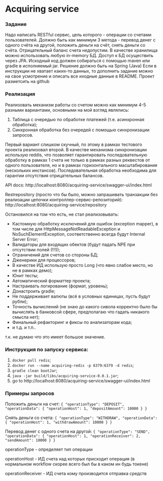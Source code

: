 # Acquiring service
### Задание
Надо написать RESTful сервис, цель которого - операции со счетами пользователей.
Должно быть как минимум 3 метода - перевод денег с одного счёта на другой, положить деньги на счёт, снять деньги со счёта.
Отрицательный баланс счета недопустим.
В качестве хранилища можно использовать любую in-memory БД. Доступ к БД осуществить через JPA.
Исходный код должен собираться с помощью maven или gradle в исполняемый jar.
Решение должно быть на Spring (Java)
Если в инструкции не хватает каких-то данных, то дополнить задание можно на свое усмотрение и описать все иходные данные в README.
Проект разметсить на github

### Реализация
Реализовать механизм работы со счетом можно как минимум 4-5 разными вариантами, основными на мой взгляд являлись:
1) Таблица с очередью по обработке платежей (т.е. асинхронная обработка);
2) Синхронная обработка без очередей с помощью синхронизации запросов.

Первый вариант слишком скучный, по этому в рамках тестового проекта реализовал второй. В качестве механизма синхронизации использую reddis, что позволяет гарантировать последовательную обработку в рамках 1 счета не только в рамках разных реквестов от одного пользователя, но и в рамках горизонтального масштабирования (нескольких инстансов). Последовательная обработка необходима для гарантии отсутствия отрицательных балансов.

API docs: http://localhost:8080/acquiring-service/swagger-ui/index.html

Restrepository (просто что бы было, можно запрашивать транзакции без реализации цепочки контроллер-сервис-репозиторий): http://localhost:8080/acquiring-service/repository

Остановился на том что есть, не стал реализовывать:
* Кастомную обработку исключений для ошибок (exception mapper), в том числе для HttpMessageNotReadableException и NoSuchElementException, соответственно всегда будут Internal Server Error;
* Валидаторы для входящих обектов (будут падать NPE при отсутствии полей (!!!));
* Ограничений для счетов со стороны БД;
* Дженерики для процессоров;
* В качестве ИД использую просто Long (что явно слабое место, но не в рамках демо);
* Юнит тесты;
* Автоматический форматтер проекта;
* Настраивать логирование (формат, уровень);
* Донастроить gradle;
* Не поддерживает валюты (всё в условных единицах, пусть будут рубли);
* Точность вычислений (не знаю до какого сивола корректно было бы вычислять в банковсой сфере, предполагаю что гадать никакого смысла нет);
* Финальный рефакторинг и фиксы по анализаторам кода;
* и т.д. и т.п..

т.к. не думаю что это имеет большое значение.

### Инструкция по запуску сервиса:
1) `docker pull redis`;
2) `docker run --name acquiring-redis -p 6379:6379 -d redis`;
3) `gradle clean bootJar`;
4) `java -jar build/libs/acquiring-service-0.0.1.jar`;
5) go to http://localhost:8080/acquiring-service/swagger-ui/index.html

### Примеры запросов
Положить деньги на счет: `
{
    "operationType": "DEPOSIT",
    "operationData": {
        "operationHost": 1,
        "depositAmount": 10000
    }
}
`

Снять деньги со счета: `
{
    "operationType": "WITHDRAW",
    "operationData": {
        "operationHost": 1,
        "withdrawAmount": 10000
    }
}
`

Перевод денег с одного счета на другой: `
{
    "operationType": "SEND",
    "operationData": {
        "operationHost": 1,
        "operationReceiver": 2,
        "sendAmount": 10000
    }
}
`

operationType - определяет тип операции

operationHost - ИД счета над которых присходит операция (в нормальном workflow скорее всего был бы в каком ин будь токене)

operationReceiver - ИД счета кому производится отправка средств
